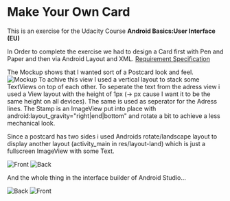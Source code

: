 <h1>Make Your Own Card</h1>

This is an exercise for the Udacity Course **Android Basics:User Interface (EU)**

In Order to complete the exercise we had to design a Card first with Pen and Paper and then via Android Layout and XML. 
[Requirement Specification](https://classroom.udacity.com/courses/ud834-eu/lessons/2bdfe89e-b44c-4789-90a6-755077aff7f8/concepts/43534185690923#)


The  Mockup shows that I wanted sort of a Postcard look and feel. 
![Mockup](/develop/screens/mockup.jpg)
To achive this view I used a vertical layout to stack some TextViews on top of each other. 
To seperate the text from the adress view i used a View layout with the height of 1px (-> px cause I want it to be the same height on all devices). 
The same is used as seperator for the Adress lines. 
The Stamp is an ImageView put into place with android:layout_gravity="right|end|bottom" and rotate a bit to achieve a less mechanical look. 

Since a postcard has two sides i used Androids rotate/landscape layout to display another layout (activity_main in res/layout-land) which is just a 
fullscreen ImageView with some Text. 

![Front](/develop/screens/portrait_card.png)
![Back](/develop/screens/landscape_card.png)


And the whole thing in the interface builder of Android Studio...

![Back](/develop/screens/screen_port_builder.png)
![Front](/develop/screens/screen_land_builder.png)

